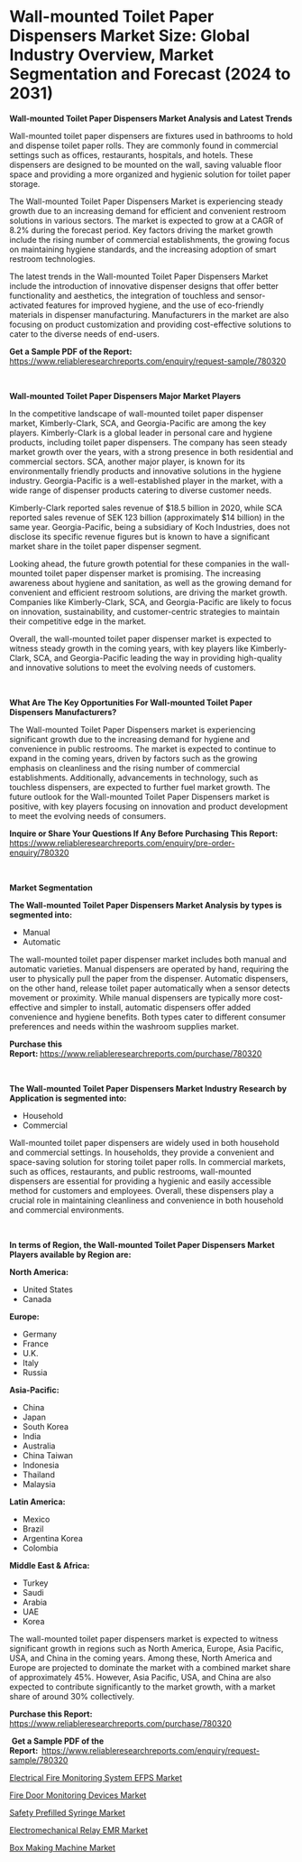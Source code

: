 <p><h1>Wall-mounted Toilet Paper Dispensers Market Size: Global Industry Overview, Market Segmentation and Forecast (2024 to 2031)</h1></p><p><strong>Wall-mounted Toilet Paper Dispensers Market Analysis and Latest Trends</strong></p>
<p><p>Wall-mounted toilet paper dispensers are fixtures used in bathrooms to hold and dispense toilet paper rolls. They are commonly found in commercial settings such as offices, restaurants, hospitals, and hotels. These dispensers are designed to be mounted on the wall, saving valuable floor space and providing a more organized and hygienic solution for toilet paper storage.</p><p>The Wall-mounted Toilet Paper Dispensers Market is experiencing steady growth due to an increasing demand for efficient and convenient restroom solutions in various sectors. The market is expected to grow at a CAGR of 8.2% during the forecast period. Key factors driving the market growth include the rising number of commercial establishments, the growing focus on maintaining hygiene standards, and the increasing adoption of smart restroom technologies.</p><p>The latest trends in the Wall-mounted Toilet Paper Dispensers Market include the introduction of innovative dispenser designs that offer better functionality and aesthetics, the integration of touchless and sensor-activated features for improved hygiene, and the use of eco-friendly materials in dispenser manufacturing. Manufacturers in the market are also focusing on product customization and providing cost-effective solutions to cater to the diverse needs of end-users.</p></p>
<p><strong>Get a Sample PDF of the Report:&nbsp;</strong> <a href="https://www.reliableresearchreports.com/enquiry/request-sample/780320">https://www.reliableresearchreports.com/enquiry/request-sample/780320</a></p>
<p>&nbsp;</p>
<p><strong>Wall-mounted Toilet Paper Dispensers Major Market Players</strong></p>
<p><p>In the competitive landscape of wall-mounted toilet paper dispenser market, Kimberly-Clark, SCA, and Georgia-Pacific are among the key players. Kimberly-Clark is a global leader in personal care and hygiene products, including toilet paper dispensers. The company has seen steady market growth over the years, with a strong presence in both residential and commercial sectors. SCA, another major player, is known for its environmentally friendly products and innovative solutions in the hygiene industry. Georgia-Pacific is a well-established player in the market, with a wide range of dispenser products catering to diverse customer needs.</p><p>Kimberly-Clark reported sales revenue of $18.5 billion in 2020, while SCA reported sales revenue of SEK 123 billion (approximately $14 billion) in the same year. Georgia-Pacific, being a subsidiary of Koch Industries, does not disclose its specific revenue figures but is known to have a significant market share in the toilet paper dispenser segment.</p><p>Looking ahead, the future growth potential for these companies in the wall-mounted toilet paper dispenser market is promising. The increasing awareness about hygiene and sanitation, as well as the growing demand for convenient and efficient restroom solutions, are driving the market growth. Companies like Kimberly-Clark, SCA, and Georgia-Pacific are likely to focus on innovation, sustainability, and customer-centric strategies to maintain their competitive edge in the market.</p><p>Overall, the wall-mounted toilet paper dispenser market is expected to witness steady growth in the coming years, with key players like Kimberly-Clark, SCA, and Georgia-Pacific leading the way in providing high-quality and innovative solutions to meet the evolving needs of customers.</p></p>
<p>&nbsp;</p>
<p><strong>What Are The Key Opportunities For Wall-mounted Toilet Paper Dispensers Manufacturers?</strong></p>
<p><p>The Wall-mounted Toilet Paper Dispensers market is experiencing significant growth due to the increasing demand for hygiene and convenience in public restrooms. The market is expected to continue to expand in the coming years, driven by factors such as the growing emphasis on cleanliness and the rising number of commercial establishments. Additionally, advancements in technology, such as touchless dispensers, are expected to further fuel market growth. The future outlook for the Wall-mounted Toilet Paper Dispensers market is positive, with key players focusing on innovation and product development to meet the evolving needs of consumers.</p></p>
<p><strong>Inquire or Share Your Questions If Any Before Purchasing This Report:</strong> <a href="https://www.reliableresearchreports.com/enquiry/pre-order-enquiry/780320">https://www.reliableresearchreports.com/enquiry/pre-order-enquiry/780320</a></p>
<p>&nbsp;</p>
<p><strong>Market Segmentation</strong></p>
<p><strong>The Wall-mounted Toilet Paper Dispensers Market Analysis by types is segmented into:</strong></p>
<p><ul><li>Manual</li><li>Automatic</li></ul></p>
<p><p>The wall-mounted toilet paper dispenser market includes both manual and automatic varieties. Manual dispensers are operated by hand, requiring the user to physically pull the paper from the dispenser. Automatic dispensers, on the other hand, release toilet paper automatically when a sensor detects movement or proximity. While manual dispensers are typically more cost-effective and simpler to install, automatic dispensers offer added convenience and hygiene benefits. Both types cater to different consumer preferences and needs within the washroom supplies market.</p></p>
<p><strong>Purchase this Report:&nbsp;</strong><a href="https://www.reliableresearchreports.com/purchase/780320">https://www.reliableresearchreports.com/purchase/780320</a></p>
<p>&nbsp;</p>
<p><strong>The Wall-mounted Toilet Paper Dispensers Market Industry Research by Application is segmented into:</strong></p>
<p><ul><li>Household</li><li>Commercial</li></ul></p>
<p><p>Wall-mounted toilet paper dispensers are widely used in both household and commercial settings. In households, they provide a convenient and space-saving solution for storing toilet paper rolls. In commercial markets, such as offices, restaurants, and public restrooms, wall-mounted dispensers are essential for providing a hygienic and easily accessible method for customers and employees. Overall, these dispensers play a crucial role in maintaining cleanliness and convenience in both household and commercial environments.</p></p>
<p>&nbsp;</p>
<p><strong>In terms of Region, the Wall-mounted Toilet Paper Dispensers Market Players available by Region are:</strong></p>
<p>
    <p> <strong> North America: </strong>
        <ul>
            <li>United States</li>
            <li>Canada</li>
        </ul>
        </p> 
    <p> <strong> Europe: </strong>
        <ul>
            <li>Germany</li>
            <li>France</li>
            <li>U.K.</li>
            <li>Italy</li>
            <li>Russia</li>
        </ul>
        </p> 
    <p> <strong> Asia-Pacific: </strong>
        <ul>
            <li>China</li>
            <li>Japan</li>
            <li>South Korea</li>
            <li>India</li>
            <li>Australia</li>
            <li>China Taiwan</li>
            <li>Indonesia</li>
            <li>Thailand</li>
            <li>Malaysia</li>
        </ul>
        </p> 
    <p> <strong> Latin America: </strong>
        <ul>
            <li>Mexico</li>
            <li>Brazil</li>
            <li>Argentina Korea</li>
            <li>Colombia</li>
        </ul>
        </p> 
    <p> <strong> Middle East & Africa: </strong>
        <ul>
            <li>Turkey</li>
            <li>Saudi</li>
            <li>Arabia</li>
            <li>UAE</li>
            <li>Korea</li>
        </ul>
    </p>
    </p>
<p><p>The wall-mounted toilet paper dispensers market is expected to witness significant growth in regions such as North America, Europe, Asia Pacific, USA, and China in the coming years. Among these, North America and Europe are projected to dominate the market with a combined market share of approximately 45%. However, Asia Pacific, USA, and China are also expected to contribute significantly to the market growth, with a market share of around 30% collectively.</p></p>
<p><strong>Purchase this Report: </strong><a href="https://www.reliableresearchreports.com/purchase/780320">https://www.reliableresearchreports.com/purchase/780320</a></p>
<p>&nbsp;<strong>Get a Sample PDF of the Report:&nbsp;&nbsp;</strong><a href="https://www.reliableresearchreports.com/enquiry/request-sample/780320">https://www.reliableresearchreports.com/enquiry/request-sample/780320</a></p>
<p><strong></strong></p>
<p><p><a href="https://medium.com/@avacampbell767/electrical-fire-monitoring-system-efps-market-size-market-outlook-and-market-forecast-2024-to-e4f6caa7006f">Electrical Fire Monitoring System EFPS Market</a></p><p><a href="https://medium.com/@avacampbell767/fire-door-monitoring-devices-market-the-key-to-successful-business-strategy-forecast-till-2031-f79152c81aba">Fire Door Monitoring Devices Market</a></p><p><a href="https://issuu.com/reportprime-2/docs/safety-prefilled-syringe-market-size-2030.pptx">Safety Prefilled Syringe Market</a></p><p><a href="https://medium.com/@trevawisozk_19409/electromechanical-relay-emr-market-analysis-and-sze-forecasted-for-period-from-2024-to-2031-db8c691504a3">Electromechanical Relay EMR Market</a></p><p><a href="https://issuu.com/reportprime-2/docs/box-making-machine-market-size-2030.pptx">Box Making Machine Market</a></p></p>